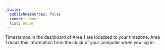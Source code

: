 ```yaml
---
_build:
  publishResources: false
  render: never
  list: never
---
```


Timestamps in the dashboard of Area 1 are localized to your timezone. Area 1 reads this information from the clock of your computer when you log in.